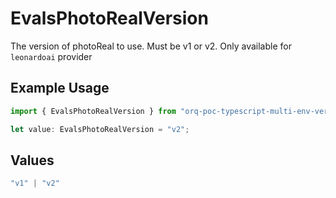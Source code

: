 # EvalsPhotoRealVersion

The version of photoReal to use. Must be v1 or v2. Only available for `leonardoai` provider

## Example Usage

```typescript
import { EvalsPhotoRealVersion } from "orq-poc-typescript-multi-env-version/models/operations";

let value: EvalsPhotoRealVersion = "v2";
```

## Values

```typescript
"v1" | "v2"
```